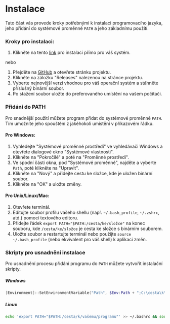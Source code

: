 # Instalace

Tato část vás provede kroky potřebnými k instalaci programovacího jazyka, jeho přidání do systémové proměnné `PATH` a jeho základnímu použití.

### Kroky pro instalaci:

1. Klikněte na tento [link](#downloadLink) pro instalaci přímo pro váš systém.

nebo

1. Přejděte na [GitHub](https://github.com/simonralek/vyq) a otevřete stránku projektu.
2. Klikněte na záložku "Releases" nalezenou na stránce projektu.
3. Vyberte nejnovější verzi vhodnou pro váš operační systém a stáhněte příslušný binární soubor.
4. Po stažení soubor uložte do preferovaného umístění na vašem počítači.


### Přidání do PATH

Pro snadnější použití můžete program přidat do systémové proměnné `PATH`. Tím umožníte jeho spouštění z jakéhokoli umístění v příkazovém řádku.

#### Pro Windows:

1. Vyhledejte "Systémové proměnné prostředí" ve vyhledávači Windows a otevřete dialogové okno "Systémové vlastnosti".
2. Klikněte na "Pokročilé" a poté na "Proměnné prostředí".
3. Ve spodní části okna, pod "Systémové proměnné", najděte a vyberte `Path`, poté klikněte na "Upravit".
4. Klikněte na "Nový" a přidejte cestu ke složce, kde je uložen binární soubor.
5. Klikněte na "OK" a uložte změny.

#### Pro Unix/Linux/Mac:

1. Otevřete terminál.
2. Editujte soubor profilu vašeho shellu (např. `~/.bash_profile`, `~/.zshrc`, atd.) pomocí textového editoru.
3. Přidejte řádek `export PATH="$PATH:/cesta/ke/složce"` na konec souboru, kde `/cesta/ke/složce` je cesta ke složce s binárním souborem.
4. Uložte soubor a restartujte terminál nebo použijte `source ~/.bash_profile` (nebo ekvivalent pro váš shell) k aplikaci změn.

### Skripty pro usnadnění instalace

Pro usnadnění procesu přidání programu do `PATH` můžete vytvořit instalační skripty.

##### Windows
```powershell
[Environment]::SetEnvironmentVariable("Path", $Env:Path + ";C:\cesta\k\vašemu\programu", [EnvironmentVariableTarget]::User)
```

##### Linux
```bash
echo 'export PATH="$PATH:/cesta/k/vašemu/programu"' >> ~/.bashrc && source ~/.bashrc
```
